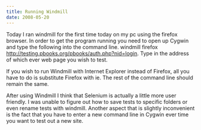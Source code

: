```yaml
---
title: Running Windmill
date: 2008-05-20
---
```

Today I ran windmill for the first time today on my pc using the firefox browser.  In order to get the program running you need to open up Cygwin and type the following into the command line.  windmill firefox http://testing.pbooks.org/pbooks/auth.php?nid=login. Type in the address of which ever web page you wish to test.

If you wish to run Windmill with Internet Explorer instead of Firefox, all you have to do is substitute Firefox with ie.  The rest of the command line should remain the same.

After using Windmill I think that Selenium is actually a little more user friendly.  I was unable to figure out how to save tests to specific folders or even rename tests with windmill.  Another aspect that is slightly inconvenient is the fact that you have to enter a new command line in Cygwin ever time you want to test out a new site.

